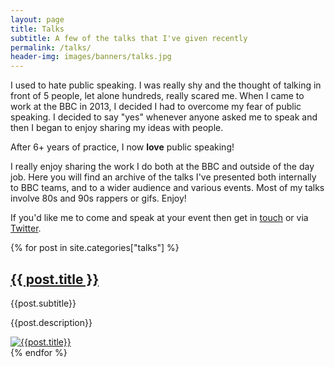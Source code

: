 ```yaml
---
layout: page
title: Talks
subtitle: A few of the talks that I've given recently
permalink: /talks/
header-img: images/banners/talks.jpg
---
```


I used to hate public speaking. I was really shy and the thought of talking in front of 5 people, let alone hundreds, really scared me. When I came to work at the BBC in 2013, I decided I had to overcome my fear of public speaking. I decided to say "yes" whenever anyone asked me to speak and then I began to enjoy sharing my ideas with people.

After 6+ years of practice, I now **love** public speaking!

I really enjoy sharing the work I do both at the BBC and outside of the day job. Here you will find an archive of the talks I've presented both internally to BBC teams, and to a wider audience and various events. Most of my talks involve 80s and 90s rappers or gifs. Enjoy!

If you'd like me to come and speak at your event then get in [touch](/contact) or via [Twitter](https://twitter.com/marclittlemore).

{% for post in site.categories["talks"] %}

<article class="pv4 bb b--black-10 ph3 ph0-l">
    <div class="flex flex-column flex-row-ns">
        <div class="w-100 w-60-ns pr3-ns order-2 order-1-ns">
            <a href="{{ post.url | prepend: site.baseurl }}" class="link dim black">
                <h1 class="f3 roboto mt0 lh-title mb1">{{ post.title }}</h1>
            </a>
            <p class="f5 f4-l lh-copy roboto i mv2">
                {{post.subtitle}}
            </p>
            <p class="f6 f5-l lh-copy roboto">
                {{post.description}}
            </p>
        </div>
        <div class="pl3-ns order-1 order-2-ns mb4 mb0-ns w-100 w-40-ns">
            <a href="{{ post.url | prepend: site.baseurl }}" class="grow dib">
                <img src="{{post.thumbnail}}" class="db" alt="{{post.title}}">
            </a>
        </div>
    </div>
</article>
{% endfor %}
